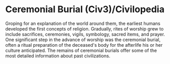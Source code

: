 # Ceremonial Burial (Civ3)/Civilopedia

Groping for an explanation of the world around them, the earliest humans developed the first concepts of religion. Gradually, rites of worship grew to include sacrifices, ceremonies, vigils, symbology, sacred items, and prayer. One significant step in the advance of worship was the ceremonial burial, often a ritual preparation of the deceased's body for the afterlife his or her culture anticipated. The remains of ceremonial burials offer some of the most detailed information about past civilizations.
